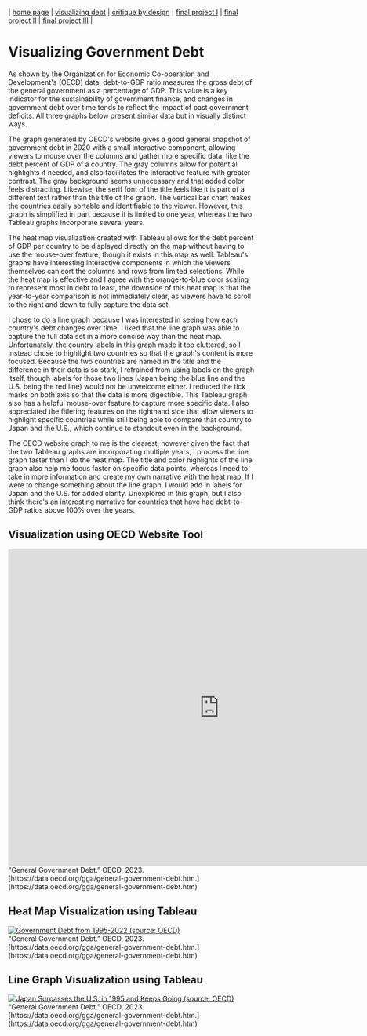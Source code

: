 | [home page](https://aaifeng.github.io/portfolio/) | [visualizing debt](visualizing-government-debt) | [critique by design](critique-by-design) | [final project I](final-project-part-one) | [final project II](final-project-part-two) | [final project III](final-project-part-three) |

# Visualizing Government Debt

As shown by the Organization for Economic Co-operation and Development's (OECD) data, debt-to-GDP ratio measures the gross debt of the general government as a percentage of GDP. This value is a key indicator for the sustainability of government finance, and changes in government debt over time tends to reflect the impact of past government deficits. All three graphs below present similar data but in visually distinct ways.

The graph generated by OECD's website gives a good general snapshot of government debt in 2020 with a small interactive component, allowing viewers to mouse over the columns and gather more specific data, like the debt percent of GDP of a country. The gray columns allow for potential highlights if needed, and also facilitates the interactive feature with greater contrast. The gray background seems unnecessary and that added color feels distracting. Likewise, the serif font of the title feels like it is part of a different text rather than the title of the graph. The vertical bar chart makes the countries easily sortable and identifiable to the viewer. However, this graph is simplified in part because it is limited to one year, whereas the two Tableau graphs incorporate several years.

The heat map visualization created with Tableau allows for the debt percent of GDP per country to be displayed directly on the map without having to use the mouse-over feature, though it exists in this map as well. Tableau's graphs have interesting interactive components in which the viewers themselves can sort the columns and rows from limited selections. While the heat map is effective and I agree with the orange-to-blue color scaling to represent most in debt to least, the downside of this heat map is that the year-to-year comparison is not immediately clear, as viewers have to scroll to the right and down to fully capture the data set.

I chose to do a line graph because I was interested in seeing how each country's debt changes over time. I liked that the line graph was able to capture the full data set in a more concise way than the heat map. Unfortunately, the country labels in this graph made it too cluttered, so I instead chose to highlight two countries so that the graph's content is more focused. Because the two countries are named in the title and the difference in their data is so stark, I refrained from using labels on the graph itself, though labels for those two lines (Japan being the blue line and the U.S. being the red line) would not be unwelcome either. I reduced the tick marks on both axis so that the data is more digestible. This Tableau graph also has a helpful mouse-over feature to capture more specific data. I also appreciated the fitlering features on the righthand side that allow viewers to highlight specific countries while still being able to compare that country to Japan and the U.S., which continue to standout even in the background.

The OECD website graph to me is the clearest, however given the fact that the two Tableau graphs are incorporating multiple years, I process the line graph faster than I do the heat map. The title and color highlights of the line graph also help me focus faster on specific data points, whereas I need to take in more information and create my own narrative with the heat map. If I were to change something about the line graph, I would add in labels for Japan and the U.S. for added clarity. Unexplored in this graph, but I also think there's an interesting narrative for countries that have had debt-to-GDP ratios above 100% over the years.


## Visualization using OECD Website Tool

<iframe src="https://data.oecd.org/chart/7fau" width="860" height="645" style="border: 0" mozallowfullscreen="true" webkitallowfullscreen="true" allowfullscreen="true"><a href="https://data.oecd.org/chart/7fau" target="_blank">OECD Chart: General government debt, Total, % of GDP, Annual, 2020</a></iframe>
“General Government Debt.” OECD, 2023. [https://data.oecd.org/gga/general-government-debt.htm.](https://data.oecd.org/gga/general-government-debt.htm)


## Heat Map Visualization using Tableau

<div class='tableauPlaceholder' id='viz1699404755086' style='position: relative'><noscript><a href='#'><img alt='Government Debt from 1995-2022 (source: OECD) ' src='https:&#47;&#47;public.tableau.com&#47;static&#47;images&#47;Go&#47;GovDebt_16994047415250&#47;GovDebt&#47;1_rss.png' style='border: none' /></a></noscript><object class='tableauViz'  style='display:none;'><param name='host_url' value='https%3A%2F%2Fpublic.tableau.com%2F' /> <param name='embed_code_version' value='3' /> <param name='site_root' value='' /><param name='name' value='GovDebt_16994047415250&#47;GovDebt' /><param name='tabs' value='no' /><param name='toolbar' value='yes' /><param name='static_image' value='https:&#47;&#47;public.tableau.com&#47;static&#47;images&#47;Go&#47;GovDebt_16994047415250&#47;GovDebt&#47;1.png' /> <param name='animate_transition' value='yes' /><param name='display_static_image' value='yes' /><param name='display_spinner' value='yes' /><param name='display_overlay' value='yes' /><param name='display_count' value='yes' /><param name='language' value='en-US' /><param name='filter' value='publish=yes' /></object></div>                
<script type='text/javascript'>                    
  var divElement = document.getElementById('viz1699404755086');                    
  var vizElement = divElement.getElementsByTagName('object')[0];                    
  vizElement.style.width='100%';vizElement.style.height=(divElement.offsetWidth*0.75)+'px';                    
  var scriptElement = document.createElement('script');                    
  scriptElement.src = 'https://public.tableau.com/javascripts/api/viz_v1.js';                    vizElement.parentNode.insertBefore(scriptElement, vizElement);                
</script>
“General Government Debt.” OECD, 2023. [https://data.oecd.org/gga/general-government-debt.htm.](https://data.oecd.org/gga/general-government-debt.htm) 


## Line Graph Visualization using Tableau

<div class='tableauPlaceholder' id='viz1699407536441' style='position: relative'><noscript><a href='#'><img alt='Japan Surpasses the U.S. in 1995 and Keeps Going (source: OECD) ' src='https:&#47;&#47;public.tableau.com&#47;static&#47;images&#47;B3&#47;B3H7FJ5CZ&#47;1_rss.png' style='border: none' /></a></noscript><object class='tableauViz'  style='display:none;'><param name='host_url' value='https%3A%2F%2Fpublic.tableau.com%2F' /> <param name='embed_code_version' value='3' /> <param name='path' value='shared&#47;B3H7FJ5CZ' /> <param name='toolbar' value='yes' /><param name='static_image' value='https:&#47;&#47;public.tableau.com&#47;static&#47;images&#47;B3&#47;B3H7FJ5CZ&#47;1.png' /> <param name='animate_transition' value='yes' /><param name='display_static_image' value='yes' /><param name='display_spinner' value='yes' /><param name='display_overlay' value='yes' /><param name='display_count' value='yes' /><param name='language' value='en-US' /><param name='filter' value='publish=yes' /></object></div>                
<script type='text/javascript'>                    
  var divElement = document.getElementById('viz1699407536441');                    
  var vizElement = divElement.getElementsByTagName('object')[0];                    
  vizElement.style.width='100%';vizElement.style.height=(divElement.offsetWidth*0.75)+'px';                    
  var scriptElement = document.createElement('script');                    
  scriptElement.src = 'https://public.tableau.com/javascripts/api/viz_v1.js';                    vizElement.parentNode.insertBefore(scriptElement, vizElement);                
</script>
“General Government Debt.” OECD, 2023. [https://data.oecd.org/gga/general-government-debt.htm.](https://data.oecd.org/gga/general-government-debt.htm)
